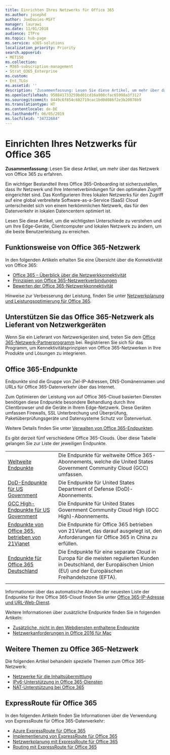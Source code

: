 ```yaml
---
title: Einrichten Ihres Netzwerks für Office 365
ms.author: josephd
author: JoeDavies-MSFT
manager: laurawi
ms.date: 11/01/2018
audience: ITPro
ms.topic: hub-page
ms.service: o365-solutions
localization_priority: Priority
search.appverid:
- MET150
ms.collection:
- M365-subscription-management
- Strat_O365_Enterprise
ms.custom:
- Ent_TLGs
ms.assetid: ''
description: 'Zusammenfassung: Lesen Sie diese Artikel, um mehr über das Netzwerk von Office 365 zu erfahren.'
ms.openlocfilehash: 958841733259bd01cd16a908cfac65998a3f3127
ms.sourcegitcommit: 0449c6f854c682719cac1bd0d086f2e3b20078b9
ms.translationtype: HT
ms.contentlocale: de-DE
ms.lasthandoff: 06/05/2019
ms.locfileid: "34722684"
---
```

# <a name="set-up-your-network-for-office-365"></a>Einrichten Ihres Netzwerks für Office 365

**Zusammenfassung:** Lesen Sie diese Artikel, um mehr über das Netzwerk von Office 365 zu erfahren.
  
Ein wichtiger Bestandteil Ihres Office 365-Onboarding ist sicherzustellen, dass Ihr Netzwerk und Ihre Internetverbindungen für den optimalen Zugriff eingerichtet sind. Das Konfigurieren Ihres lokalen Netzwerks für den Zugriff auf eine global verbreitete Software-as-a-Service (SaaS) Cloud unterscheidet sich von einem herkömmlichen Netzwerk, das für den Datenverkehr in lokalen Datencentern optimiert ist. 

Lesen Sie diese Artikel, um die wichtigsten Unterschiede zu verstehen und um Ihre Edge-Geräte, Clientcomputer und lokalen Netzwerk zu ändern, um die beste Benutzerleistung zu erreichen.

## <a name="how-office-365-networking-works"></a>Funktionsweise von Office 365-Netzwerk

In den folgenden Artikeln erhalten Sie eine Übersicht über die Konnektivität von Office 365:

- [Office 365 – Überblick über die Netzwerkkonnektivität](office-365-networking-overview.md)
- [Prinzipien von Office 365-Netzwerkverbindungen](office-365-network-connectivity-principles.md)
- [Bewerten der Office 365-Netzwerkkonnektivität](assessing-network-connectivity.md)

Hinweise zur Verbesserung der Leistung, finden Sie unter [Netzwerkplanung und Leistungsoptimierung für Office 365](network-planning-and-performance.md).

## <a name="support-office-365-networking-as-a-network-equipment-vendor"></a>Unterstützen Sie das Office 365-Netzwerk als Lieferant von Netzwerkgeräten

Wenn Sie ein Lieferant von Netzwerkgeräten sind, treten Sie dem [Office 365-Netzwerk-Partnerprogramm](office-365-networking-partner-program.md) bei. Registrieren Sie sich für das Programm, um Kennektivitätsprinzipien von Office 365-Netzwerken in Ihre Produkte und Lösungen zu integrieren. 

## <a name="office-365-endpoints"></a>Office 365-Endpunkte

Endpunkte sind die Gruppe von Ziel-IP-Adressen, DNS-Domänennamen und URLs für Office 365-Datenverkehr über das Internet. 

Zum Optimieren der Leistung von auf Office 365-Cloud basierten Diensten benötigen diese Endpunkte besondere Behandlung durch Ihre Clientbrowser und die Geräte in Ihrem Edge-Netzwerk. Diese Geräten umfassen Firewalls, SSL Unterbrechung und Überprüfung, Paketüberprüfungsgeräte und Datensysteme Schutz vor Datenverlust.

Weitere Details finden Sie unter [ Verwalten von Office 365-Endpunkten](managing-office-365-endpoints.md).

Es gibt derzeit fünf verschiedene Office 365-Clouds. Über diese Tabelle gelangen Sie zur Liste der jeweiligen Endpunkte.

|||
|:-------|:-----|
| [Weltweite Endpunkte](urls-and-ip-address-ranges.md) | Die Endpunkte für weltweite Office 365-Abonnements, welche die United States Government Community Cloud (GCC) umfassen. |
| [DoD-Endpunkte für US Government](office-365-u-s-government-dod-endpoints.md) | Die Endpunkte für United States Department of Defense (DoD)-Abonnements. |
| [GCC High-Endpunkte für US Government](office-365-u-s-government-gcc-high-endpoints.md) | Die Endpunkte für United States Government Community Cloud High (GCC High)-Abonnements. |
| [Endpunkte von Office 365, betrieben von 21Vianet](urls-and-ip-address-ranges-21vianet.md) | Die Endpunkte für Office 365 betrieben von 21Vianet, das darauf ausgelegt ist, den Anforderungen für Office 365 in China zu erfüllen. |
| [Endpunkte für Office 365 Deutschland](office-365-germany-endpoints.md) | Die Endpunkte für eine separate Cloud in Europa für die meisten regulierten Kunden in Deutschland, der Europäischen Union (EU) und der Europäischen Freihandelszone (EFTA). |
|||

Informationen über das automatische Abrufen der neuesten Liste der Endpunkte für Ihre Office 365-Cloud finden Sie unter [Office 365-IP-Adresse und URL-Web-Dienst](office-365-ip-web-service.md).

Weitere Informationen über zusätzliche Endpunkte finden Sie in folgenden Artikeln:

- [Zusätzliche, nicht in den Webdiensten enthaltene Endpunkte](additional-office365-ip-addresses-and-urls.md)
- [Netzwerkanforderungen in Office 2016 für Mac](network-requests-in-office-2016-for-mac.md)


## <a name="additional-topics-for-office-365-networking"></a>Weitere Themen zu Office 365-Netzwerk

Die folgenden Artikel behandeln spezielle Themen zum Office 365-Netzwerk:

- [Netzwerke für die Inhaltsübermittlung](content-delivery-networks.md)
- [IPv6-Unterstützung in Office 365-Diensten](ipv6-support.md)
- [NAT-Unterstützung bei Office 365](nat-support-with-office-365.md)

## <a name="expressroute-for-office-365"></a>ExpressRoute für Office 365

In den folgenden Artikeln finden Sie Informationen über die Verwendung von ExpressRoute für Office 365-Datenverkehr:

- [Azure ExpressRoute für Office 365](azure-expressroute.md)
- [Implementierung von ExpressRoute für Office 365](implementing-expressroute.md)
- [Netzwerkplanung mit ExpressRoute für Office 365](network-planning-with-expressroute.md)
- [Routing mit ExpressRoute für Office 365](routing-with-expressroute.md)
